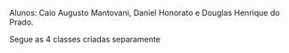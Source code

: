 Alunos: Caio Augusto Mantovani, Daniel Honorato e Douglas Henrique do Prado.

Segue as 4 classes criadas separamente 
